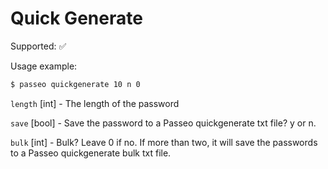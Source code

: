 # Quick Generate

Supported: ✅

Usage example:

```bash
$ passeo quickgenerate 10 n 0
```

`length` [int] - The length of the password

`save` [bool] - Save the password to a Passeo quickgenerate txt file? y or n.

`bulk` [int] - Bulk? Leave 0 if no. If more than two, it will save the passwords to a Passeo quickgenerate bulk txt file.
